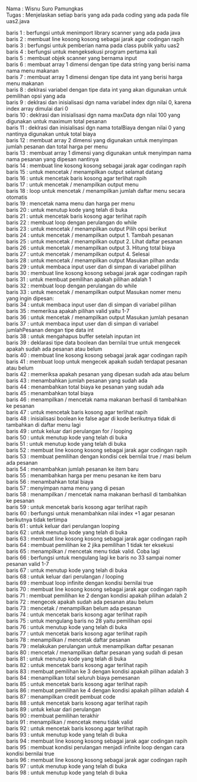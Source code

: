 Nama : Wisnu Suro Pamungkas   
Tugas : Menjelaskan setiap baris yang ada pada coding yang ada pada file uas2.java   

baris 1 : berfungsi untuk menimport library scanner yang ada pada java  
baris 2 : membuat line kosong kosong sebagai jarak agar codingan rapih   
baris 3 : berfungsi untuk pemberian nama pada class publik yaitu uas2   
baris 4 : berfungsi untuk mengeksekusi program pertama kali   
baris 5 : membuat objek scanner yang bernama input  
baris 6 : membuat array 1 dimensi dengan tipe data string yang berisi nama nama menu makanan  
baris 7 : membuat array 1 dimensi dengan tipe data int yang berisi harga menu makanan  
baris 8 : deklrasi variabel dengan tipe data int yang akan digunakan untuk pemilihan opsi yang ada  
baris 9 : deklrasi dan inisialisasi dgn nama variabel index dgn nilai 0, karena index array dimulai dari 0   
baris 10 : deklrasi dan inisialisasi dgn nama maxData dgn nilai 100 yang digunakan untuk maximum total pesanan   
baris 11 : deklrasi dan inisialisasi dgn nama totalBiaya dengan nilai 0 yang nantinya digunakan untuk total biaya  
baris 12 : membuat array 2 dimensi yang digunakan untuk menyimpan jumlah pesanan dan total harga per menu  
baris 13 : membuat array 1 dimensi yang digunakan untuk menyimpan nama nama pesanan yang dipesan nantinya  
baris 14 : membuat line kosong kosong sebagai jarak agar codingan rapih   
baris 15 : untuk mencetak / menampilkan output selamat datang  
baris 16 : untuk mencetak baris kosong agar terlihat rapih   
baris 17 : untuk mencetak / menampilkan output menu  
baris 18 : loop untuk mencetak / menampilkan jumlah daftar menu secara otomatis   
baris 19 : mencetak nama menu dan harga per menu  
baris 20 : untuk menutup kode yang telah di buka  
baris 21 : untuk mencetak baris kosong agar terlihat rapih   
baris 22 : membuat loop dengan perulangan do while  
baris 23 : untuk mencetak / menampilkan output Pilih opsi berikut  
baris 24 : untuk mencetak / menampilkan output 1. Tambah pesanan  
baris 25 : untuk mencetak / menampilkan output 2. Lihat daftar pesanan  
baris 26 : untuk mencetak / menampilkan output 3. Hitung total biaya  
baris 27 : untuk mencetak / menampilkan output 4. Selesai  
baris 28 : untuk mencetak / menampilkan output Masukan pilhan anda:  
baris 29 : untuk membaca input user dan di simpan di variabel pilihan  
baris 30 : membuat line kosong kosong sebagai jarak agar codingan rapih   
baris 31 : untuk membuat pemilihan apakah pilihan adalah 1  
baris 32 : membuat loop dengan perulangan do while  
baris 33 : untuk mencetak / menampilkan output Masukan nomer menu yang ingin dipesan:  
baris 34 : untuk membaca input user dan di simpan di variabel pilihan  
baris 35 : memeriksa apakah pilihan valid yaitu 1-7   
baris 36 : untuk mencetak / menampilkan output Masukan jumlah pesanan   
baris 37 : untuk membaca input user dan di simpan di variabel jumlahPesanan dengan tipe data int  
baris 38 : untuk mengahapus buffer setelah inputan int  
baris 39 : deklarasi tipe data boolean dan bernilai true untuk mengecek apakah sudah ada pesanan atau belum  
baris 40 : membuat line kosong kosong sebagai jarak agar codingan rapih     
baris 41 : membuat loop untuk mengecek apakah sudah terdapat pesanan atau belum  
baris 42 : memeriksa apakah pesanan yang dipesan sudah ada atau belum  
baris 43 : menambahkan jumlah pesanan yang sudah ada  
baris 44 : menambahkan total biaya ke pesanan yang sudah ada  
baris 45 : menambahkan total biaya  
baris 46 : menampilkan / mencetak nama makanan berhasil di tambahkan ke pesanan  
baris 47 : untuk mencetak baris kosong agar terlihat rapih     
baris 48 : inisialisasi boolean ke false agar di kode berikutnya tidak di tambahkan di daftar menu lagi  
baris 49 : untuk keluar dari perulangan for / looping  
baris 50 : untuk menutup kode yang telah di buka   
baris 51 : untuk menutup kode yang telah di buka   
baris 52 : membuat line kosong kosong sebagai jarak agar codingan rapih     
baris 53 : membuat pemilihan dengan kondisi cek bernilai true / masi belum ada pesanan  
baris 54 : menambahkan jumlah pesanan ke item baru  
baris 55 : menambahkan harga per menu pesanan ke item baru  
baris 56 : menambahkan total biaya   
baris 57 : menyimpan nama menu yang di pesan  
baris 58 : menampilkan / mencetak nama makanan berhasil di tambahkan ke pesanan  
baris 59 : untuk mencetak baris kosong agar terlihat rapih     
baris 60 : berfungsi untuk menambahkan nilai index +1 agar pesanan berikutnya tidak tertimpa     
baris 61 : untuk keluar dari perulangan looping  
baris 62 : untuk menutup kode yang telah di buka   
baris 63 : membuat line kosong kosong sebagai jarak agar codingan rapih     
baris 64 : membuat pemilihan ke 2 jika pemilihan 1 tidak ter eksekusi  
baris 65 : menampilkan / mencetak menu tidak valid. Coba lagi  
baris 66 : berfungsi untuk mengulang lagi ke baris no 33 sampai nomer pesanan valid 1-7   
baris 67 : untuk menutup kode yang telah di buka    
baris 68 : untuk keluar dari perulangan / looping  
baris 69 : membuat loop infinite dengan kondisi bernilai true  
baris 70 : membuat line kosong kosong sebagai jarak agar codingan rapih     
baris 71 : membuat pemilihan ke 2 dengan kondisi apakah pilihan adalah 2  
baris 72 : mengecek apakah sudah ada pesanan atau belum  
baris 73 : mencetak / menampilkan belum ada pesanan  
baris 74 : untuk mencetak baris kosong agar terlihat rapih     
baris 75 : untuk mengulang baris no 28 yaitu pemilihan opsi  
baris 76 : untuk menutup kode yang telah di buka  
baris 77 : untuk mencetak baris kosong agar terlihat rapih     
baris 78 : menampilkan / mencetak daftar pesanan    
baris 79 : melakukan perulangan untuk menampilkan daftar pesanan  
baris 80 : mencetak / menampilkan daftar pesanan yang sudah di pesan  
baris 81 : untuk menutup kode yang telah di buka  
baris 82 : untuk mencetak baris kosong agar terlihat rapih    
baris 83 : membuat pemilihan ke 3 dengan kondisi apakah pilihan adalah 3  
baris 84 : menampilkan total seluruh biaya pemesanan  
baris 85 : untuk mencetak baris kosong agar terlihat rapih    
baris 86 : membuat pemilihan ke 4 dengan kondisi apakah pilihan adalah 4  
baris 87 : menampilkan credit pembuat code  
baris 88 : untuk mencetak baris kosong agar terlihat rapih   
baris 89 : untuk keluar dari perulangan  
baris 90 : membuat pemilihan terakhir  
baris 91 : menampilkan / mencetak menu tidak valid    
baris 92 : untuk mencetak baris kosong agar terlihat rapih     
baris 93 : untuk menutup kode yang telah di buka    
baris 94 : membuat line kosong kosong sebagai jarak agar codingan rapih       
baris 95 : membuat kondisi perulangan menjadi infinite loop dengan cara kondisi bernilai true    
baris 96 : membuat line kosong kosong sebagai jarak agar codingan rapih      
baris 97 : untuk menutup kode yang telah di buka    
baris 98 : untuk menutup kode yang telah di buka    